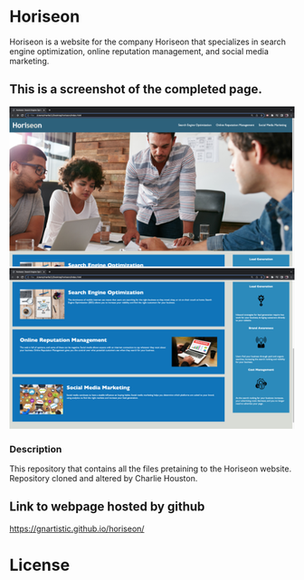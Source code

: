 # Horiseon
 Horiseon is a website for the company Horiseon that specializes in search engine optimization, online reputation management, and social media marketing.

## This is a screenshot of the completed page.
![screenshot 1](/Screenshots/Horiseon-ss-1.png)
![screenshot 2](/Screenshots/Horiseon-ss-2.png)

### Description
This repository that contains all the files pretaining to the Horiseon website. Repository cloned and altered by Charlie Houston.

## Link to webpage hosted by github
https://gnartistic.github.io/horiseon/

# License